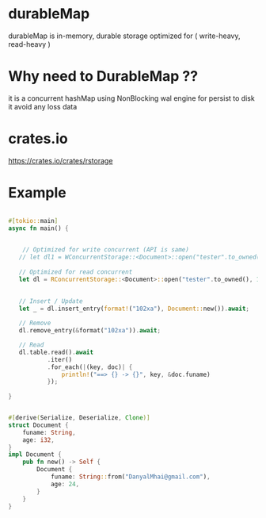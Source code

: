 # durableMap

durableMap is in-memory, durable storage
optimized for ( write-heavy, read-heavy )

# Why need to DurableMap ??

it is a concurrent hashMap using NonBlocking wal engine for persist to disk 
it avoid any loss data


# crates.io
https://crates.io/crates/rstorage


# Example

 ```rust
 
 #[tokio::main]
 async fn main() {
 
     
     // Optimized for write concurrent (API is same) 
    // let dl1 = WConcurrentStorage::<Document>::open("tester".to_owned(), 1000).await;
    
    // Optimized for read concurrent
    let dl = RConcurrentStorage::<Document>::open("tester".to_owned(), 1000).await;
 
    
    // Insert / Update
    let _ = dl.insert_entry(format!("102xa"), Document::new()).await;
    
    // Remove
    dl.remove_entry(&format("102xa")).await;

    // Read
    dl.table.read().await
            .iter()
            .for_each(|(key, doc)| {
                println!("==> {} -> {}", key, &doc.funame)
            });
            
 }
 
 
 #[derive(Serialize, Deserialize, Clone)]
 struct Document {
     funame: String,
     age: i32,
 }
 impl Document {
     pub fn new() -> Self {
         Document { 
             funame: String::from("DanyalMhai@gmail.com"), 
             age: 24, 
         }
     }
 }
 
 
 
``` 
 
